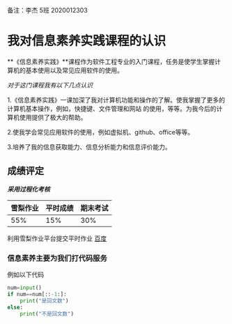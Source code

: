 备注：李杰 5班 2020012303

# 我对信息素养实践课程的认识

**《信息素养实践》**课程作为软件工程专业的入门课程，任务是使学生掌握计算机的基本使用以及常见应用软件的使用。

*对于这门课程我有以下几点认识*

1.《信息素养实践》一课加深了我对计算机功能和操作的了解。使我掌握了更多的计算机基本操作，例如，快捷键、文件管理和网站 的使用，等等。为我今后的计算机使用提供了极大的帮助。

2.使我学会常见应用软件的使用，例如虚拟机、github、office等等。

3.培养了我的信息获取能力、信息分析能力和信息评价能力。

## 成绩评定

***采用过程化考核***

| 雪梨作业 | 平时成绩 | 期末考试 |
| -------- | -------- | -------- |
| 55%      | 15%      | 30%      |

利用雪梨作业平台提交平时作业 [百度](http://www.edu2act.cn/task/list/)

### 信息素养主要为我们打代码服务

例如以下代码

```python
num=input()
if num==num[::-1:]:
    print("是回文数")
else:
    print("不是回文数")
```





